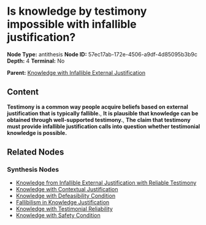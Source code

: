 # Is knowledge by testimony impossible with infallible justification?

**Node Type:** antithesis
**Node ID:** 57ec17ab-172e-4506-a9df-4d85095b3b9c
**Depth:** 4
**Terminal:** No

**Parent:** [Knowledge with Infallible External Justification](knowledge-with-infallible-external-justification-synthesis-5002887c-d414-47e7-b8fb-3296ad4f517c.md)

## Content

**Testimony is a common way people acquire beliefs based on external justification that is typically fallible.**, **It is plausible that knowledge can be obtained through well-supported testimony.**, **The claim that testimony must provide infallible justification calls into question whether testimonial knowledge is possible.**

## Related Nodes

### Synthesis Nodes

- [Knowledge from Infallible External Justification with Reliable Testimony](knowledge-from-infallible-external-justification-with-reliable-testimony-synthesis-808a7018-73b0-4683-a79b-9e1fce058032.md)
- [Knowledge with Contextual Justification](knowledge-with-contextual-justification-synthesis-0918dbdf-9129-49d2-a7ae-cf343e9db2b9.md)
- [Knowledge with Defeasibility Condition](knowledge-with-defeasibility-condition-synthesis-ef2eaa88-aa9a-402a-91bd-b4d4bdb7b192.md)
- [Fallibilism in Knowledge Justification](fallibilism-in-knowledge-justification-synthesis-85de9a5b-a6bc-41ba-9f9b-53f7f07807d3.md)
- [Knowledge with Testimonial Reliability](knowledge-with-testimonial-reliability-synthesis-fe9b82d0-1681-4818-b1f9-cffed55411e5.md)
- [Knowledge with Safety Condition](knowledge-with-safety-condition-synthesis-5b6c688c-d47a-49ec-a7d5-7ee45e700ec6.md)
